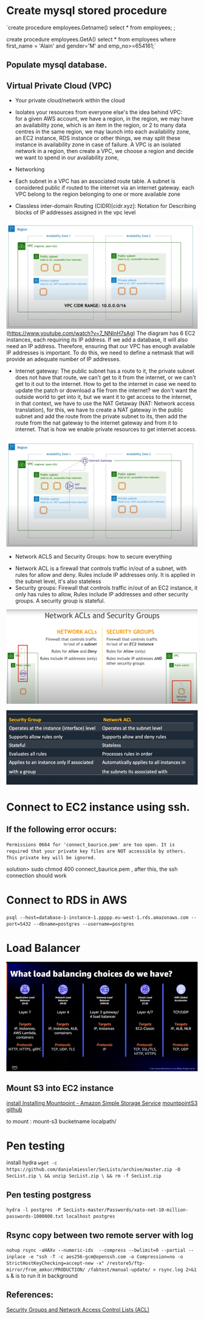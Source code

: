 # Create mysql stored procedure 
`create procedure employees.Getname()
select *
from employees;
;

create procedure employees.GetA()
select *
from employees
where first_name = 'Alain' and gender='M' and emp_no>=654161;`

## Populate mysql database.  

## Virtual Private Cloud (VPC)
* Your private cloud/network within the cloud
* Isolates your resources from everyone else's
the idea behind VPC:  
for a given AWS account, we have a region, in the region, we may have an availability zone, which is an item in the region, or 2 to many data centres in the same region,  we may launch into each availability zone, an EC2 instance, RDS instance or other things, we may split these instance in availability zone in case of failure. A VPC is an isolated network in a region, then create a VPC, we choose a region and decide we want to spend in our availability zone, 

* Networking 

* Each subnet in a VPC has an associated route table. A subnet is considered public if routed to the internet via an internet gateway. 
each VPC belong to the region belonging to one or more available zone 

* Classless inter-domain Routing (CIDR)[cidr.xyz]: Notation for Describing blocks of IP addresses assigned in the vpc level

![](cidr.png) (https://www.youtube.com/watch?v=7_NNlnH7sAg)
The diagram has 6 EC2 instances, each requiring its IP address. If we add a database, it will also need an IP address. Therefore, ensuring that our VPC has enough available IP addresses is important. To do this, we need to define a netmask that will provide an adequate number of IP addresses.
* Internet gateway: The public subnet has a route to it, the private subnet does not have that route, we can't get to it from the internet, or we can't get to it out to the internet. How to get to the internet in case we need to update the patch or download a file from the internet? we don't want the outside world to get into it, but we want it to get access to the internet, in that context, we have to use the NAT Getaway (NAT: Network access translation), for this, we have to create a NAT gateway in the public subnet and add the route from the private subnet to its, then add the route from the nat gateway to the internet gateway and from it to internet. That is how we enable private resources to get internet access. 

![](NAT.png)

* Network ACLS and Security Groups: how to secure everything
- Network ACL is a firewall that controls traffic in/out of a subnet, with rules for allow and deny. Rules include IP addresses only. It is applied in the subnet level, it's also stateless
- Security groups: Firewall that controls traffic in/out of an EC2 instance, it only has rules to allow, Rules include IP addresses and other security groups. A security group is stateful.  

![](Nacls.png)


![](security.png)



# Connect to EC2 instance using ssh. 
## If the following error occurs:  
`Permissions 0664 for 'connect_baurice.pem' are too open.
It is required that your private key files are NOT accessible by others.
This private key will be ignored.
`

solution>  sudo chmod 400 connect_baurice.pem , after this, the ssh connection should work

# Connect to RDS in AWS 
`psql --host=database-1-instance-1.ppppp.eu-west-1.rds.amazonaws.com --port=5432 --dbname=postgres --username=postgres
`

# Load Balancer

![](loadbalancer.png)

## Mount S3 into EC2 instance

[install Installing Mountpoint - Amazon Simple Storage Service](https://docs.aws.amazon.com/AmazonS3/latest/userguide/mountpoint-installation.html)
[mountpointS3 github](https://github.com/awslabs/mountpoint-s3?tab=readme-ov-file)

to mount :  mount-s3 bucketname localpath/

# Pen testing
install hydra
` wget -c https://github.com/danielmiessler/SecLists/archive/master.zip -O SecList.zip \
  && unzip SecList.zip \
  && rm -f SecList.zip  `


## Pen testing postgress

` hydra -l postgres -P SecLists-master/Passwords/xato-net-10-million-passwords-1000000.txt localhost postgres `

## Rsync copy between two remote server with log

` nohup rsync -aHAXv --numeric-ids  --compress --bwlimit=0 --partial --inplace -e "ssh -T -c aes256-gcm@openssh.com -o Compression=no -o StrictHostKeyChecking=accept-new -x" /restore5/ftp-mirror/from_amkor/PRODUCTION/ /fabtest/manual-update/ > rsync.log 2>&1 & `
& is to run it in background


## References: 
[Security Groups and Network Access Control Lists (ACL)](https://www.youtube.com/watch?v=Qrg0gsehllY)
